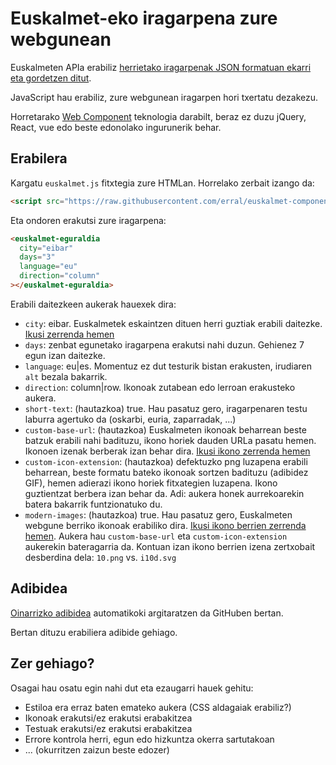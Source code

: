 # Euskalmet-eko iragarpena zure webgunean

Euskalmeten APIa erabiliz [herrietako iragarpenak JSON formatuan ekarri eta gordetzen ditut](https://github.com/codesyntax/euskalment-eguraldi-iragarpena).

JavaScript hau erabiliz, zure webgunean iragarpen hori txertatu dezakezu.

Horretarako [Web Component](https://developer.mozilla.org/en-US/docs/Web/API/Web_components) teknologia darabilt, beraz ez duzu jQuery, React, vue edo beste edonolako ingurunerik behar.

## Erabilera

Kargatu `euskalmet.js` fitxtegia zure HTMLan. Horrelako zerbait izango da:

```html
<script src="https://raw.githubusercontent.com/erral/euskalmet-component/main/src/euskalmet.js" />
```

Eta ondoren erakutsi zure iragarpena:

```html
<euskalmet-eguraldia
  city="eibar"
  days="3"
  language="eu"
  direction="column"
></euskalmet-eguraldia>
```

Erabili daitezkeen aukerak hauexek dira:

- `city`: eibar. Euskalmetek eskaintzen dituen herri guztiak erabili daitezke. [Ikusi zerrenda hemen](https://github.com/codesyntax/euskalmet-eguraldi-iragarpena/tree/main/forecasts)
- `days`: zenbat egunetako iragarpena erakutsi nahi duzun. Gehienez 7 egun izan daitezke.
- `language`: eu|es. Momentuz ez dut testurik bistan erakusten, irudiaren `alt` bezala bakarrik.
- `direction`: column|row. Ikonoak zutabean edo lerroan erakusteko aukera.
- `short-text`: (hautazkoa) true. Hau pasatuz gero, iragarpenaren testu laburra agertuko da (oskarbi, euria, zaparradak, ...)
- `custom-base-url`: (hautazkoa) Euskalmeten ikonoak beharrean beste batzuk erabili nahi badituzu, ikono horiek dauden URLa pasatu hemen. Ikonoen izenak berberak izan behar dira. [Ikusi ikono zerrenda hemen](https://github.com/codesyntax/euskalment-eguraldi-iragarpena/tree/main/images)
- `custom-icon-extension`: (hautazkoa) defektuzko png luzapena erabili beharrean, beste formatu bateko ikonoak sortzen badituzu (adibidez GIF), hemen adierazi ikono horiek fitxategien luzapena. Ikono guztientzat berbera izan behar da. Adi: aukera honek aurrekoarekin batera bakarrik funtzionatuko du.
- `modern-images`: (hautazkoa) true. Hau pasatuz gero, Euskalmeten webgune berriko ikonoak erabiliko dira. [Ikusi ikono berrien zerrenda hemen](https://github.com/codesyntax/euskalmet-eguraldi-iragarpena/tree/main/images-modern). Aukera hau `custom-base-url` eta `custom-icon-extension` aukerekin bateragarria da. Kontuan izan ikono berrien izena zertxobait desberdina dela: `10.png` vs. `i10d.svg`

## Adibidea

[Oinarrizko adibidea](https://codesyntax.github.io/euskalmet-component/src/index.html) automatikoki argitaratzen da GitHuben bertan.

Bertan dituzu erabiliera adibide gehiago.

## Zer gehiago?

Osagai hau osatu egin nahi dut eta ezaugarri hauek gehitu:

- Estiloa era erraz baten emateko aukera (CSS aldagaiak erabiliz?)
- Ikonoak erakutsi/ez erakutsi erabakitzea
- Testuak erakutsi/ez erakutsi erabakitzea
- Errore kontrola herri, egun edo hizkuntza okerra sartutakoan
- ... (okurritzen zaizun beste edozer)

